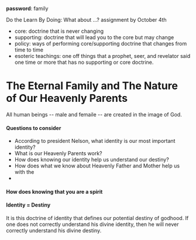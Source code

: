 

**password**: family

Do the Learn By Doing: What about ...? assignment by October 4th

- core: doctrine that is never changing
- supporting: doctrine that will lead you to the core but may change
- policy: ways of performing core/supporting doctrine that changes from time to time
- esoteric teachings: one off things that a prophet, seer, and revelator said one time or more that has no supporting or core doctrine.


# The Eternal Family and The Nature of Our Heavenly Parents
All human beings -- male and femaile -- are created in the image of God.


#### Questions to consider
- According to president Nelson, what identity is our most important identity?
- What is our Heavenly Parents work?
- How does knowing our identity help us understand our destiny?
- How does what we know about Heavenly Father and Mother help us with the
- 

#### How does knowing that you are a spirit 


#### Identity = Destiny
It is this doctrine of identity that defines our potential destiny of godhood. If one does not correctly understand his divine identity, then he will never correctly understand his divine destiny.



